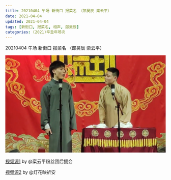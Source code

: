 ```yaml
---
title: 20210404 午场 新街口 报菜名 （郎昊辰 栾云平）
date: 2021-04-04
updated: 2021-04-04
tags: [新街口, 报菜名, 相声, 郎昊辰] 
categories: (2021)辛丑年场次 
---
```

20210404 午场 新街口 报菜名 （郎昊辰 栾云平）

![](https://raw.githubusercontent.com/rhenginium/image/main/20210405005757.png)

[视频源1](https://weibo.com/6574451359/K9pev1NEy?) by @栾云平粉丝团后援会

[视频源2](https://weibo.com/1950216183/K9pbnrF6K?)  by @灯花映祈安